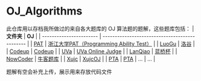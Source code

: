 # OJ_Algorithms
此仓库用以存档我所做过的来自各大题库的 OJ 算法题的题解，这些题库包括：
| **文件夹**              | **OJ**                                         |
| ----------------------- | ---------------------------------------------- |
| [PAT](./PAT/)           | [浙江大学PAT（Programming Ability Test）][PAT] |
| [LuoGu](./LuoGu/)       | [洛谷][LuoGu]                                  |
| [Codeup](./Codeup/)     | [Codeup][Codeup]                               |
| [UVa](./UVa/)           | [UVa Online Judge][UVa]                        |
| [LanQiao](./LanQiao/)   | [蓝桥杯][LanQiao]                              |
| [NowCoder](./NowCoder/) | [牛客题库][NowCoder]                           |
| [Xujc](./Xujc/)         | [XujcOJ][XujcOJ]     |
| [PTA](./PTA)            | [PTA][PTA]
|  ...      | ...                                |

[AOJ]: https://www.webturing.com/
[Codeup]: http://codeup.hustoj.com
[LanQiao]: https://dasai.lanqiao.cn/
[LuoGu]: https://www.luogu.com.cn/
[PAT]: https://www.patest.cn/
[XujcOJ]: https://xujcoj.com/
[UVa]: https://onlinejudge.org/
[NowCoder]: https://www.nowcoder.com/exam/oj?page=1&tab=%E7%AE%97%E6%B3%95%E7%AF%87&topicId=196
[PTA]:https://pintia.cn/
题解有空会补充上传，展示用来存放代码文件
